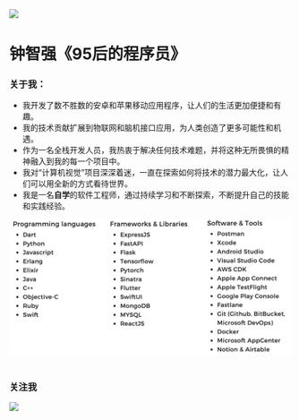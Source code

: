 <div id="banner">
    <img src="https://github.com/johnmelodyme/johnmelodyme/blob/main/assets/ctkqiang.png?raw=true">
</div>

# 钟智强《95后的程序员》

### 关于我：

- 我开发了数不胜数的安卓和苹果移动应用程序，让人们的生活更加便捷和有趣。
- 我的技术贡献扩展到物联网和脑机接口应用，为人类创造了更多可能性和机遇。
- 作为一名全栈开发人员，我热衷于解决任何技术难题，并将这种无所畏惧的精神融入到我的每一个项目中。
- 我对“计算机视觉”项目深深着迷，一直在探索如何将技术的潜力最大化，让人们可以用全新的方式看待世界。
- 我是一名**自学**的软件工程师，通过持续学习和不断探索，不断提升自己的技能和实践经验。

<div align="center">
    <img src="./assets/skillsets.png" >   
</div>

<br>

### 关注我

<div class="column">
    <img src="https://raw.githubusercontent.com/johnmelodyme/johnmelodyme/main/assets/%E6%88%AA%E5%B1%8F2023-05-20%20%E4%B8%8B%E5%8D%885.19.24.png" >
</div>
